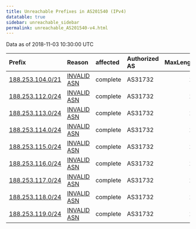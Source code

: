 ```yaml
---
title: Unreachable Prefixes in AS201540 (IPv4)
datatable: true
sidebar: unreachable_sidebar
permalink: unreachable_AS201540-v4.html
---
```


Data as of 2018-11-03 10:30:00 UTC


<div class="datatable-begin"></div>

| Prefix                                                     | Reason                                                                                                   | affected   | Authorized AS   |   MaxLength | Anchor                                         |   unreachable /24s |
|:-----------------------------------------------------------|:---------------------------------------------------------------------------------------------------------|:-----------|:----------------|------------:|:-----------------------------------------------|-------------------:|
| [188.253.104.0/21](https://stat.ripe.net/188.253.104.0/21) | [INVALID ASN](https://rpki-validator.ripe.net/announcement-preview?asn=AS201540&prefix=188.253.104.0/21) | complete   | AS31732         |          19 | [RIPE](unreachable_RIPE_NCC_RPKI_Root-v4.html) |                  8 |
| [188.253.112.0/24](https://stat.ripe.net/188.253.112.0/24) | [INVALID ASN](https://rpki-validator.ripe.net/announcement-preview?asn=AS201540&prefix=188.253.112.0/24) | complete   | AS31732         |          19 | [RIPE](unreachable_RIPE_NCC_RPKI_Root-v4.html) |                  1 |
| [188.253.113.0/24](https://stat.ripe.net/188.253.113.0/24) | [INVALID ASN](https://rpki-validator.ripe.net/announcement-preview?asn=AS201540&prefix=188.253.113.0/24) | complete   | AS31732         |          19 | [RIPE](unreachable_RIPE_NCC_RPKI_Root-v4.html) |                  1 |
| [188.253.114.0/24](https://stat.ripe.net/188.253.114.0/24) | [INVALID ASN](https://rpki-validator.ripe.net/announcement-preview?asn=AS201540&prefix=188.253.114.0/24) | complete   | AS31732         |          19 | [RIPE](unreachable_RIPE_NCC_RPKI_Root-v4.html) |                  1 |
| [188.253.115.0/24](https://stat.ripe.net/188.253.115.0/24) | [INVALID ASN](https://rpki-validator.ripe.net/announcement-preview?asn=AS201540&prefix=188.253.115.0/24) | complete   | AS31732         |          19 | [RIPE](unreachable_RIPE_NCC_RPKI_Root-v4.html) |                  1 |
| [188.253.116.0/24](https://stat.ripe.net/188.253.116.0/24) | [INVALID ASN](https://rpki-validator.ripe.net/announcement-preview?asn=AS201540&prefix=188.253.116.0/24) | complete   | AS31732         |          19 | [RIPE](unreachable_RIPE_NCC_RPKI_Root-v4.html) |                  1 |
| [188.253.117.0/24](https://stat.ripe.net/188.253.117.0/24) | [INVALID ASN](https://rpki-validator.ripe.net/announcement-preview?asn=AS201540&prefix=188.253.117.0/24) | complete   | AS31732         |          19 | [RIPE](unreachable_RIPE_NCC_RPKI_Root-v4.html) |                  1 |
| [188.253.118.0/24](https://stat.ripe.net/188.253.118.0/24) | [INVALID ASN](https://rpki-validator.ripe.net/announcement-preview?asn=AS201540&prefix=188.253.118.0/24) | complete   | AS31732         |          19 | [RIPE](unreachable_RIPE_NCC_RPKI_Root-v4.html) |                  1 |
| [188.253.119.0/24](https://stat.ripe.net/188.253.119.0/24) | [INVALID ASN](https://rpki-validator.ripe.net/announcement-preview?asn=AS201540&prefix=188.253.119.0/24) | complete   | AS31732         |          19 | [RIPE](unreachable_RIPE_NCC_RPKI_Root-v4.html) |                  1 |

<div class="datatable-end"></div>
